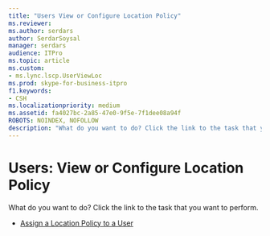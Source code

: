 ```yaml
---
title: "Users View or Configure Location Policy"
ms.reviewer: 
ms.author: serdars
author: SerdarSoysal
manager: serdars
audience: ITPro
ms.topic: article
ms.custom:
- ms.lync.lscp.UserViewLoc
ms.prod: skype-for-business-itpro
f1.keywords:
- CSH
ms.localizationpriority: medium
ms.assetid: fa4027bc-2a85-47e0-9f5e-7f1dee08a94f
ROBOTS: NOINDEX, NOFOLLOW
description: "What do you want to do? Click the link to the task that you want to perform."
---
```


# Users: View or Configure Location Policy

What do you want to do? Click the link to the task that you want to perform.

- [Assign a Location Policy to a User](/previous-versions/office/lync-server-2013/lync-server-2013-assign-a-per-user-location-policy)